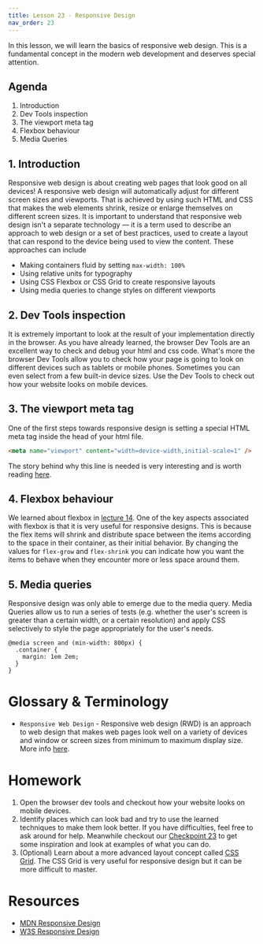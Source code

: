 ```yaml
---
title: Lesson 23 - Responsive Design
nav_order: 23
---
```


In this lesson, we will learn the basics of responsive web design. This is a fundamental concept in the modern web development and deserves special attention.

## Agenda

1. Introduction
2. Dev Tools inspection
3. The viewport meta tag
4. Flexbox behaviour
5. Media Queries

## 1. Introduction

Responsive web design is about creating web pages that look good on all devices! A responsive web design will automatically adjust for different screen sizes and viewports. That is achieved by using such HTML and CSS that makes the web elements shrink, resize or enlarge themselves on different screen sizes. It is important to understand that responsive web design isn't a separate technology — it is a term used to describe an approach to web design or a set of best practices, used to create a layout that can respond to the device being used to view the content. These approaches can include

- Making containers fluid by setting `max-width: 100%`
- Using relative units for typography
- Using CSS Flexbox or CSS Grid to create responsive layouts
- Using media queries to change styles on different viewports

## 2. Dev Tools inspection

It is extremely important to look at the result of your implementation directly in the browser. As you have already learned, the browser Dev Tools are an excellent way to check and debug your html and css code. What's more the browser Dev Tools allow you to check how your page is going to look on different devices such as tablets or mobile phones. Sometimes you can even select from a few built-in device sizes. Use the Dev Tools to check out how your website looks on mobile devices.

## 3. The viewport meta tag

One of the first steps towards responsive design is setting a special HTML meta tag inside the head of your html file.

```html
<meta name="viewport" content="width=device-width,initial-scale=1" />
```

The story behind why this line is needed is very interesting and is worth reading [here](https://developer.mozilla.org/en-US/docs/Learn/CSS/CSS_layout/Responsive_Design#the_viewport_meta_tag).

## 4. Flexbox behaviour

We learned about flexbox in [lecture 14](https://redi-school.github.io/nrw-html-and-css-2021-spring/lesson14/). One of the key aspects associated with flexbox is that it is very useful for responsive designs. This is because the flex items will shrink and distribute space between the items according to the space in their container, as their initial behavior. By changing the values for `flex-grow` and `flex-shrink` you can indicate how you want the items to behave when they encounter more or less space around them.

## 5. Media queries

Responsive design was only able to emerge due to the media query. Media Queries allow us to run a series of tests (e.g. whether the user's screen is greater than a certain width, or a certain resolution) and apply CSS selectively to style the page appropriately for the user's needs.

```
@media screen and (min-width: 800px) {
  .container {
    margin: 1em 2em;
  }
}
```

# Glossary & Terminology

- `Responsive Web Design` - Responsive web design (RWD) is an approach to web design that makes web pages look well on a variety of devices and window or screen sizes from minimum to maximum display size. More info [here](https://en.wikipedia.org/wiki/Responsive_web_design).

# Homework

1. Open the browser dev tools and checkout how your website looks on mobile devices.
2. Identify places which can look bad and try to use the learned techniques to make them look better. If you have difficulties, feel free to ask around for help. Meanwhile checkout our [Checkpoint 23](https://github.com/ReDI-School/nrw-html-and-css-2021-spring/tree/checkpoint23/checkpoint) to get some inspiration and look at examples of what you can do.
3. (Optional) Learn about a more advanced layout concept called [CSS Grid](https://developer.mozilla.org/en-US/docs/Web/CSS/CSS_Grid_Layout). The CSS Grid is very useful for responsive design but it can be more difficult to master.

# Resources

- [MDN Responsive Design](https://developer.mozilla.org/en-US/docs/Learn/CSS/CSS_layout/Responsive_Design)
- [W3S Responsive Design](https://www.w3schools.com/html/html_responsive.asp)
